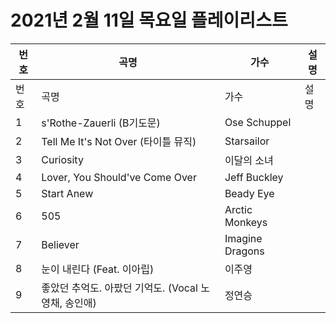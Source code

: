 # 2021년 2월 11일 목요일 플레이리스트

| 번호 | 곡명 | 가수 | 설명 |
|------|------|------|------|
| 번호 | 곡명 | 가수 | 설명 |
| 1 | s'Rothe-Zauerli (B기도문) | Ose Schuppel |  |
| 2 | Tell Me It's Not Over (타이틀 뮤직) | Starsailor |  |
| 3 | Curiosity | 이달의 소녀 |  |
| 4 | Lover, You Should've Come Over | Jeff Buckley |  |
| 5 | Start Anew | Beady Eye |  |
| 6 | 505 | Arctic Monkeys |  |
| 7 | Believer | Imagine Dragons |  |
| 8 | 눈이 내린다 (Feat. 이아립) | 이주영 |  |
| 9 | 좋았던 추억도. 아팠던 기억도. (Vocal 노영채, 송인애) | 정연승 |  |
